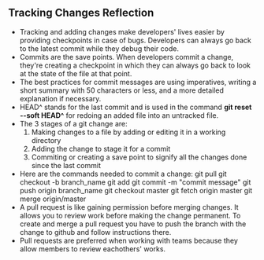 ## Tracking Changes Reflection

- Tracking and adding changes make developers' lives easier by providing checkpoints in case of bugs. Developers can always go back to the latest commit while they debug their code.
- Commits are the save points. When developers commit a change, they're creating a checkpoint in which they can always go back to look at the state of the file at that point.
- The best practices for commit messages are using imperatives, writing a short summary with 50 characters or less, and a more detailed explanation if necessary.
- HEAD^ stands for the last commit and is used in the command **git reset --soft HEAD^** for redoing an added file into an untracked file.
- The 3 stages of a git change are:
    1. Making changes to a file by adding or editing it in a working directory
    2. Adding the change to stage it for a commit
    3. Commiting or creating a save point to signify all the changes done since the last commit
- Here are the commands needed to commit a change:
      git pull
      git checkout -b branch_name
      git add
      git commit -m "commit message"
      git push origin branch_name
      git checkout master
      git fetch origin master
      git merge origin/master
- A pull request is like gaining permission before merging changes. It allows you to review work before making the change permanent. To create and merge a pull request you have to push the branch with the change to github and follow instructions there.
- Pull requests are preferred when working with teams because they allow members to review eachothers' works.


